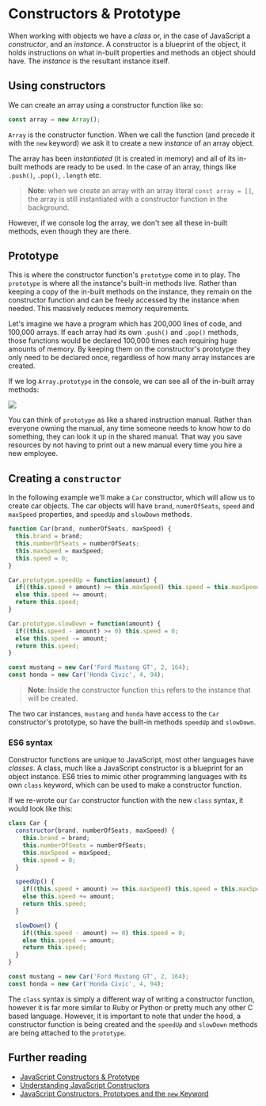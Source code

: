 # Constructors & Prototype

When working with objects we have a _class_ or, in the case of JavaScript a _constructor_, and an _instance_. A constructor is a blueprint of the object, it holds instructions on what in-built properties and methods an object should have. The _instance_ is the resultant instance itself.

## Using constructors

We can create an array using a constructor function like so:

```js
const array = new Array();
```

`Array` is the constructor function. When we call the function (and precede it with the `new` keyword) we ask it to create a new _instance_ of an array object.

The array has been _instantiated_ (it is created in memory) and all of its in-built methods are ready to be used. In the case of an array, things like `.push()`, `.pop()`, `.length` etc.

>**Note**: when we create an array with an array literal `const array = []`, the array is still instantiated with a constructor function in the background.

However, if we console log the array, we don't see all these in-built methods, even though they are there.

## Prototype

This is where the constructor function's `prototype` come in to play. The `prototype` is where all the instance's built-in methods live. Rather than keeping a copy of the in-built methods on the instance, they remain on the constructor function and can be freely accessed by the instance when needed. This massively reduces memory requirements.

Let's imagine we have a program which has 200,000 lines of code, and 100,000 arrays. If each array had its own `.push()` and `.pop()` methods, those functions would be declared 100,000 times each requiring huge amounts of memory. By keeping them on the constructor's prototype they only need to be declared once, regardless of how many array instances are created.

If we log `Array.prototype` in  the console, we can see all of the in-built array methods:

![](https://user-images.githubusercontent.com/3531085/35680151-611ebbd2-0751-11e8-8681-8f26f83c3cd5.png)

You can think of `prototype` as like a shared instruction manual. Rather than everyone owning the manual, any time someone needs to know how to do something, they can look it up in the shared manual. That way you save resources by not having to print out a new manual every time you hire a new employee.


## Creating a `constructor`

In the following example we'll make a `Car` constructor, which will allow us to create car objects. The car objects will have `brand`, `numerOfSeats`, `speed` and `maxSpeed` properties, and `speedUp` and `slowDown` methods.

```js
function Car(brand, numberOfSeats, maxSpeed) {
  this.brand = brand;
  this.numberOfSeats = numberOfSeats;
  this.maxSpeed = maxSpeed;
  this.speed = 0;
}

Car.prototype.speedUp = function(amount) {
  if((this.speed + amount) >= this.maxSpeed) this.speed = this.maxSpeed;
  else this.speed += amount;
  return this.speed;
}

Car.prototype.slowDown = function(amount) {
  if((this.speed - amount) >= 0) this.speed = 0;
  else this.speed -= amount;
  return this.speed;
}

const mustang = new Car('Ford Mustang GT', 2, 164);
const honda = new Car('Honda Civic', 4, 94);
```

>**Note**: Inside the constructor function `this` refers to the instance that will be created.

The two car instances, `mustang` and `honda` have access to the `Car` constructor's prototype, so have the built-in methods `speedUp` and `slowDown`.

### ES6 syntax

Constructor functions are unique to JavaScript, most other languages have _classes_. A class, much like a JavaScript constructor is a blueprint for an object instance. ES6 tries to mimic other programming languages with its own `class` keyword, which can be used to make a constructor function.

If we re-wrote our `Car` constructor function with the new `class` syntax, it would look like this:

```js
class Car {
  constructor(brand, numberOfSeats, maxSpeed) {
    this.brand = brand;
    this.numberOfSeats = numberOfSeats;
    this.maxSpeed = maxSpeed;
    this.speed = 0;
  }

  speedUp() {
    if((this.speed + amount) >= this.maxSpeed) this.speed = this.maxSpeed;
    else this.speed += amount;
    return this.speed;
  }

  slowDown() {
    if((this.speed - amount) >= 0) this.speed = 0;
    else this.speed -= amount;
    return this.speed;
  }
}

const mustang = new Car('Ford Mustang GT', 2, 164);
const honda = new Car('Honda Civic', 4, 94);
```

The `class` syntax is simply a different way of writing a constructor function, however it is far more similar to Ruby or Python or pretty much any other C based language. However, it is important to note that under the hood, a constructor function is being created and the `speedUp` and `slowDown` methods are being attached to the `prototype`.

## Further reading

- [JavaScript Constructors & Prototype](http://tobyho.com/2010/11/22/javascript-constructors-and/)
- [Understanding JavaScript Constructors](https://css-tricks.com/understanding-javascript-constructors/)
- [JavaScript Constructors, Prototypes and the `new` Keyword](https://content.pivotal.io/blog/javascript-constructors-prototypes-and-the-new-keyword)
